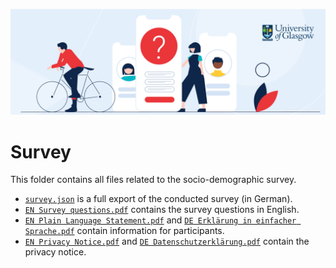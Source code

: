 ![Cover picture](Cover%20picture.png)

# Survey

This folder contains all files related to the socio-demographic survey.

* [`survey.json`](survey.json) is a full export of the conducted survey
  (in German).
* [`EN Survey questions.pdf`](EN%20Survey%20questions.pdf) contains the survey
  questions in English.
* [`EN Plain Language Statement.pdf`](EN%20Plain%20Language%20Statement.pdf)
  and [`DE Erklärung in einfacher Sprache.pdf`](DE%20Erklärung%20in%20einfacher%20Sprache.pdf)
  contain information for participants.
* [`EN Privacy Notice.pdf`](EN%20Privacy%20Notice.pdf) and
  [`DE Datenschutzerklärung.pdf`](DE%20Datenschutzerklärung.pdf) contain the
  privacy notice.
